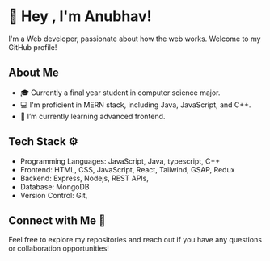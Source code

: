 # 👋 Hey , I'm Anubhav!

I'm a Web developer, passionate about how the web works. Welcome to my GitHub profile!

## About Me

- 🎓 Currently a final year student in computer science major.
- 💻 I'm proficient in MERN stack, including Java, JavaScript, and C++.
- 🌱 I’m currently learning advanced frontend.


## Tech Stack ⚙

- Programming Languages: JavaScript, Java, typescript, C++ 
- Frontend: HTML, CSS, JavaScript, React, Tailwind, GSAP, Redux 
- Backend: Express, Nodejs, REST APIs, 
- Database: MongoDB
- Version Control: Git,

## Connect with Me 📡
Feel free to explore my repositories and reach out if you have any questions or collaboration opportunities!
